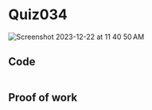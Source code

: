 # Quiz034
<img width="max" alt="Screenshot 2023-12-22 at 11 40 50 AM" src="https://github.com/hasmhib/unit2-2024/assets/142870448/f9fd6290-ac90-4298-936c-9f855528b6d1">

## Code
```.py

```

## Proof of work


